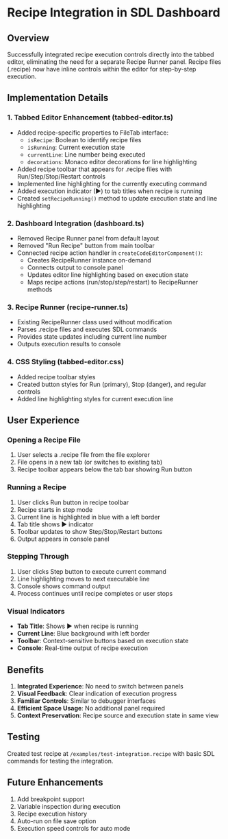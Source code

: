 # Recipe Integration in SDL Dashboard

## Overview
Successfully integrated recipe execution controls directly into the tabbed editor, eliminating the need for a separate Recipe Runner panel. Recipe files (.recipe) now have inline controls within the editor for step-by-step execution.

## Implementation Details

### 1. Tabbed Editor Enhancement (tabbed-editor.ts)
- Added recipe-specific properties to FileTab interface:
  - `isRecipe`: Boolean to identify recipe files
  - `isRunning`: Current execution state
  - `currentLine`: Line number being executed
  - `decorations`: Monaco editor decorations for line highlighting
- Added recipe toolbar that appears for .recipe files with Run/Step/Stop/Restart controls
- Implemented line highlighting for the currently executing command
- Added execution indicator (▶) to tab titles when recipe is running
- Created `setRecipeRunning()` method to update execution state and line highlighting

### 2. Dashboard Integration (dashboard.ts)
- Removed Recipe Runner panel from default layout
- Removed "Run Recipe" button from main toolbar
- Connected recipe action handler in `createCodeEditorComponent()`:
  - Creates RecipeRunner instance on-demand
  - Connects output to console panel
  - Updates editor line highlighting based on execution state
  - Maps recipe actions (run/stop/step/restart) to RecipeRunner methods

### 3. Recipe Runner (recipe-runner.ts)
- Existing RecipeRunner class used without modification
- Parses .recipe files and executes SDL commands
- Provides state updates including current line number
- Outputs execution results to console

### 4. CSS Styling (tabbed-editor.css)
- Added recipe toolbar styles
- Created button styles for Run (primary), Stop (danger), and regular controls
- Added line highlighting styles for current execution line

## User Experience

### Opening a Recipe File
1. User selects a .recipe file from the file explorer
2. File opens in a new tab (or switches to existing tab)
3. Recipe toolbar appears below the tab bar showing Run button

### Running a Recipe
1. User clicks Run button in recipe toolbar
2. Recipe starts in step mode
3. Current line is highlighted in blue with a left border
4. Tab title shows ▶ indicator
5. Toolbar updates to show Step/Stop/Restart buttons
6. Output appears in console panel

### Stepping Through
1. User clicks Step button to execute current command
2. Line highlighting moves to next executable line
3. Console shows command output
4. Process continues until recipe completes or user stops

### Visual Indicators
- **Tab Title**: Shows ▶ when recipe is running
- **Current Line**: Blue background with left border
- **Toolbar**: Context-sensitive buttons based on execution state
- **Console**: Real-time output of recipe execution

## Benefits
1. **Integrated Experience**: No need to switch between panels
2. **Visual Feedback**: Clear indication of execution progress
3. **Familiar Controls**: Similar to debugger interfaces
4. **Efficient Space Usage**: No additional panel required
5. **Context Preservation**: Recipe source and execution state in same view

## Testing
Created test recipe at `/examples/test-integration.recipe` with basic SDL commands for testing the integration.

## Future Enhancements
1. Add breakpoint support
2. Variable inspection during execution
3. Recipe execution history
4. Auto-run on file save option
5. Execution speed controls for auto mode